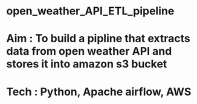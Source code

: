 # open_weather_API_ETL_pipeline
# Aim : To build a pipline that extracts data from open weather API and stores it into amazon s3 bucket
# Tech : Python, Apache airflow, AWS
